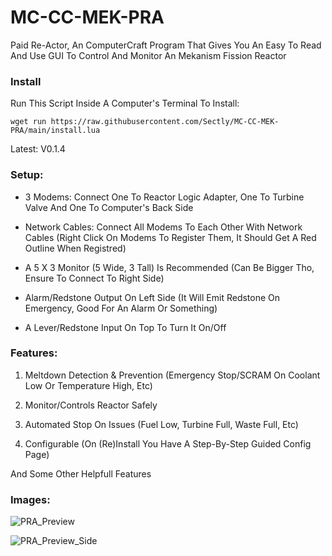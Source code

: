 # MC-CC-MEK-PRA
Paid Re-Actor, An ComputerCraft Program That Gives You An Easy To Read And Use GUI To Control And Monitor An Mekanism Fission Reactor

### Install

Run This Script Inside A Computer's Terminal To Install:
```shell
wget run https://raw.githubusercontent.com/Sectly/MC-CC-MEK-PRA/main/install.lua
```

Latest: V0.1.4

### Setup:
- 3 Modems: Connect One To Reactor Logic Adapter, One To Turbine Valve And One To Computer's Back Side

- Network Cables: Connect All Modems To Each Other With Network Cables (Right Click On Modems To Register Them, It Should Get A Red Outline When Registred)

- A 5 X 3 Monitor (5 Wide, 3 Tall) Is Recommended (Can Be Bigger Tho, Ensure To Connect To Right Side)

- Alarm/Redstone Output On Left Side (It Will Emit Redstone On Emergency, Good For An Alarm Or Something)

- A Lever/Redstone Input On Top To Turn It On/Off

### Features:
1. Meltdown Detection & Prevention (Emergency Stop/SCRAM On Coolant Low Or Temperature High, Etc)

2. Monitor/Controls Reactor Safely

3. Automated Stop On Issues (Fuel Low, Turbine Full, Waste Full, Etc)
  
4. Configurable (On (Re)Install You Have A Step-By-Step Guided Config Page)

And Some Other Helpfull Features


### Images:

![PRA_Preview](https://github.com/user-attachments/assets/bca3d22c-5522-4eac-932f-ea1d97f59fa9)

![PRA_Preview_Side](https://github.com/user-attachments/assets/55c9f7dd-6b5a-48c6-8aca-8710e8a58db1)
